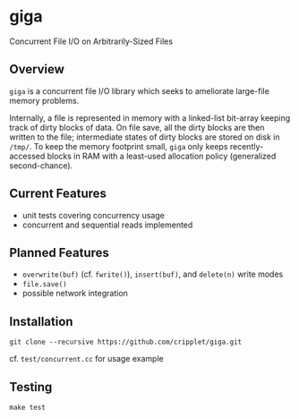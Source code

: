 giga
====

Concurrent File I/O on Arbitrarily-Sized Files

Overview
----

`giga` is a concurrent file I/O library which seeks to ameliorate large-file memory problems.

Internally, a file is represented in memory with a linked-list bit-array keeping track of dirty blocks of data. On file save, all the dirty blocks are then written to 
the file; intermediate states of dirty blocks are stored on disk in `/tmp/`. To keep the memory footprint small, `giga` only keeps recently-accessed blocks in RAM with a 
least-used allocation policy (generalized second-chance).

Current Features
----
* unit tests covering concurrency usage
* concurrent and sequential reads implemented

Planned Features
----
* `overwrite(buf)` (cf. `fwrite()`), `insert(buf)`, and `delete(n)` write modes
* `file.save()`
* possible network integration

Installation
----

```
git clone --recursive https://github.com/cripplet/giga.git
```

cf. `test/concurrent.cc` for usage example

Testing
----

```
make test
```
